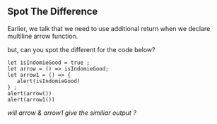 ## Spot The Difference

Earlier, we talk that we need to use additional return when we declare multiline arrow function.

but, can you spot the different for the code below?

```
let isIndomieGood = true ;
let arrow = () => isIndomieGood;
let arrow1 = () => {
   alert(isIndomieGood)
} ;  
alert(arrow())
alert(arrow1())
```
*will arrow & arrow1 give the similiar output ?*
